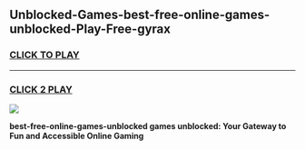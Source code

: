 
## Unblocked-Games-best-free-online-games-unblocked-Play-Free-gyrax
<h3>
<a href="https://premium76.site?title=best-free-online-games-unblocked&ref=10A">CLICK TO PLAY</a></h3>
<hr>

<h3>
<a href="https://premium76.site?title=best-free-online-games-unblocked&ref=10A">CLICK 2 PLAY</a>
  
</h3>

<a href="https://premium76.site?title=best-free-online-games-unblocked&ref=10A"><img src="https://clearcache.store/games.png"></a>


**best-free-online-games-unblocked games unblocked: Your Gateway to Fun and Accessible Online Gaming**
